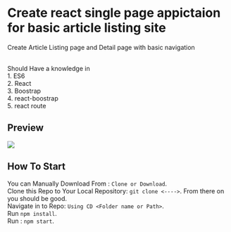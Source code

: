 # Create react single page appictaion for basic article listing site
Create Article Listing page and Detail page with basic navigation

<br />
Should Have a knowledge in <br />
1. ES6<br />
2. React<br />
3. Boostrap<br />
4. react-boostrap<br />
5. react route<br />

## Preview
![](screen-capture.gif)

## How To Start
You can Manually Download From : `Clone or Download`.<br />
Clone this Repo to Your Local Repository: `git clone <---->`. From there on you should be good.<br />
Navigate in to Repo: `Using CD <Folder name or Path>`.<br />
Run `npm install`.<br />
Run : `npm start`.



